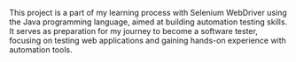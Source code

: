 This project is a part of my learning process with Selenium WebDriver using the Java programming language, aimed at building automation testing skills. It serves as preparation for my journey to become a software tester, focusing on testing web applications and gaining hands-on experience with automation tools.